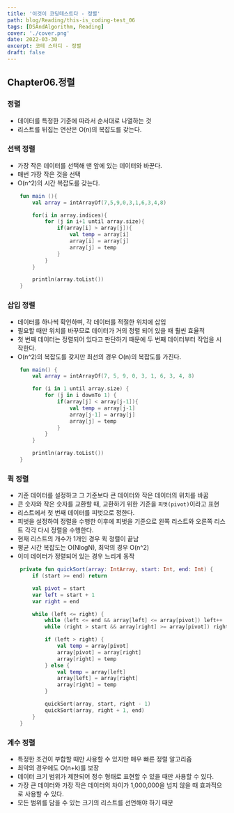 ```yaml
---
title: '이것이 코딩테스트다 - 정렬'
path: blog/Reading/this-is_coding-test_06
tags: [DSAndAlgorithm, Reading]
cover: './cover.png'
date: 2022-03-30
excerpt: 코테 스터디 - 정렬
draft: false
---
```


## Chapter06.정렬

### 정렬

- 데이터를 특정한 기준에 따라서 순서대로 나열하는 것
- 리스트를 뒤집는 연산은 O(n)의 복잡도를 갖는다.

### 선택 정렬

- 가장 작은 데이터를 선택해 맨 앞에 있는 데이터와 바꾼다.
- 매번 가장 작은 것을 선택
- O(n^2)의 시간 복잡도를 갖는다.

```kotlin
    fun main (){
        val array = intArrayOf(7,5,9,0,3,1,6,3,4,8)

        for(i in array.indices){
            for (j in i+1 until array.size){
                if(array[i] > array[j]){
                    val temp = array[i]
                    array[i] = array[j]
                    array[j] = temp
                }
            }
        }

        println(array.toList())
    }
```

### 삽입 정렬

- 데이터를 하나씩 확인하며, 각 데이터를 적절한 위치에 삽입
- 필요할 때만 위치를 바꾸므로 데이터가 거의 정렬 되어 있을 때 훨씬 효율적
- 첫 번째 데이터는 정렬되어 있다고 판단하기 때문에 두 번째 데이터부터 작업을 시작한다.
- O(n^2)의 복잡도를 갖지만 최선의 경우 O(n)의 복잡도를 가진다.

```kotlin
    fun main() {
        val array = intArrayOf(7, 5, 9, 0, 3, 1, 6, 3, 4, 8)

        for (i in 1 until array.size) {
            for (j in i downTo 1) {
                if(array[j] < array[j-1]){
                    val temp = array[j-1]
                    array[j-1] = array[j]
                    array[j] = temp
                }
            }
        }

        println(array.toList())
    }
```

### 퀵 정렬

- 기준 데이터를 설정하고 그 기준보다 큰 데이터와 작은 데이터의 위치를 바꿈
- 큰 숫자와 작은 숫자를 교환할 때, 교환하기 위한 기준을 `피벗(pivot)`이라고 표현
- 리스트에서 첫 번째 데이터를 피벗으로 정한다.
- 피벗을 설정하여 정렬을 수행한 이후에 피벗을 기준으로 왼쪽 리스트와 오른쪽 리스트 각각 다시 정렬을 수행한다.
- 현재 리스트의 개수가 1개인 경우 퀵 정렬이 끝남
- 평균 시간 복잡도는 O(NlogN), 최악의 경우 O(n^2)
- 이미 데이터가 정렬되어 있는 경우 느리게 동작

```kotlin
    private fun quickSort(array: IntArray, start: Int, end: Int) {
        if (start >= end) return

        val pivot = start
        var left = start + 1
        var right = end

        while (left <= right) {
            while (left <= end && array[left] <= array[pivot]) left++
            while (right > start && array[right] >= array[pivot]) right--

            if (left > right) {
                val temp = array[pivot]
                array[pivot] = array[right]
                array[right] = temp
            } else {
                val temp = array[left]
                array[left] = array[right]
                array[right] = temp
            }

            quickSort(array, start, right - 1)
            quickSort(array, right + 1, end)
        }
    }
```

### 계수 정렬

- 특정한 조건이 부합할 때만 사용할 수 있지만 매우 빠른 정렬 알고리즘
- 최악의 경우에도 O(n+k)를 보장
- 데이터 크기 범위가 제한되어 정수 형태로 표현할 수 있을 때만 사용할 수 있다.
- 가장 큰 데이터와 가장 작은 데이터의 차이가 1,000,000을 넘지 않을 때 효과적으로 사용할 수 있다.
- 모든 범위를 담을 수 있는 크기의 리스트를 선언해야 하기 때문
